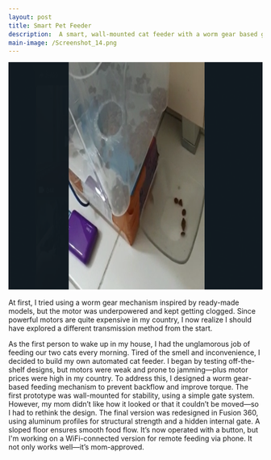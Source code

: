 ```yaml
---
layout: post
title: Smart Pet Feeder
description:  A smart, wall-mounted cat feeder with a worm gear based gate system, designed using Fusion 360. Born out of necessity and a picky cat owner’s aesthetic standards.
main-image: /Screenshot_14.png
---
```


<img src="/_projects/Y.Smart Pet Feeder/Screenshot_12.png" style="height:450px;">

At first, I tried using a worm gear mechanism inspired by ready-made models, but the motor was underpowered and kept getting clogged. Since powerful motors are quite expensive in my country, I now realize I should have explored a different transmission method from the start.




As the first person to wake up in my house, I had the unglamorous job of feeding our two cats every morning. Tired of the smell and inconvenience, I decided to build my own automated cat feeder.
I began by testing off-the-shelf designs, but motors were weak and prone to jamming—plus motor prices were high in my country. To address this, I designed a worm gear-based feeding mechanism to prevent backflow and improve torque.
The first prototype was wall-mounted for stability, using a simple gate system. However, my mom didn’t like how it looked or that it couldn’t be moved—so I had to rethink the design.
The final version was redesigned in Fusion 360, using aluminum profiles for structural strength and a hidden internal gate. A sloped floor ensures smooth food flow. It’s now operated with a button, but I'm working on a WiFi-connected version for remote feeding via phone.
It not only works well—it’s mom-approved.
